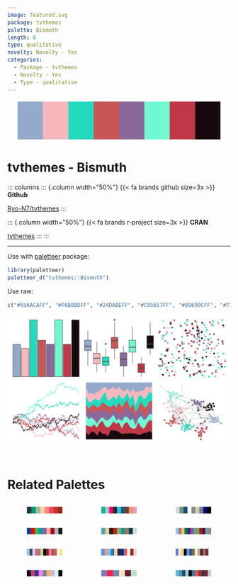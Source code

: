 ```yaml
---
image: featured.svg
package: tvthemes
palette: Bismuth
length: 8
type: qualitative
novelty: Novelty - Yes
categories:
  - Package - tvthemes
  - Novelty - Yes
  - Type - qualitative
---
```


![](featured.svg)

# tvthemes - Bismuth 

::: columns
::: {.column width="50%"}
{{< fa brands github size=3x >}}
**Github**

[Ryo-N7/tvthemes](https://github.com/Ryo-N7/tvthemes)
:::

::: {.column width="50%"}
{{< fa brands r-project size=3x >}}
**CRAN**

[tvthemes](https://CRAN.R-project.org/package=tvthemes)
:::
:::

<hr> 

Use with [paletteer](https://emilhvitfeldt.github.io/paletteer/) package:

```r
library(paletteer)
paletteer_d("tvthemes::Bismuth")
```

Use raw:

```r
c("#93AACAFF", "#F6B8BDFF", "#24DABEFF", "#C95657FF", "#89699CFF", "#71F8D3FF", "#BF3847FF", "#19090FFF")
``` 

![](examples.png) 

<br>

# Related Palettes

<div class="list" style="display: grid; grid-template-columns: auto auto auto;"> <figure class="figure">
<a href="../../awtools/a_palette/"> <img src="../../awtools/a_palette/featured.svg" style="width: 100%;" class="figure-img"></a>
</figure> <figure class="figure">
<a href="../../peRReo/karolg/"> <img src="../../peRReo/karolg/featured.svg" style="width: 100%;" class="figure-img"></a>
</figure> <figure class="figure">
<a href="../../tvthemes/Stark/"> <img src="../../tvthemes/Stark/featured.svg" style="width: 100%;" class="figure-img"></a>
</figure> <figure class="figure">
<a href="../../ggsci/lanonc_lancet/"> <img src="../../ggsci/lanonc_lancet/featured.svg" style="width: 100%;" class="figure-img"></a>
</figure> <figure class="figure">
<a href="../../peRReo/buenavista/"> <img src="../../peRReo/buenavista/featured.svg" style="width: 100%;" class="figure-img"></a>
</figure> <figure class="figure">
<a href="../../rcartocolor/Safe/"> <img src="../../rcartocolor/Safe/featured.svg" style="width: 100%;" class="figure-img"></a>
</figure> <figure class="figure">
<a href="../../palettetown/chimecho/"> <img src="../../palettetown/chimecho/featured.svg" style="width: 100%;" class="figure-img"></a>
</figure> <figure class="figure">
<a href="../../palettetown/porygon/"> <img src="../../palettetown/porygon/featured.svg" style="width: 100%;" class="figure-img"></a>
</figure> <figure class="figure">
<a href="../../palettetown/minun/"> <img src="../../palettetown/minun/featured.svg" style="width: 100%;" class="figure-img"></a>
</figure> <figure class="figure">
<a href="../../tvthemes/Garnet/"> <img src="../../tvthemes/Garnet/featured.svg" style="width: 100%;" class="figure-img"></a>
</figure> <figure class="figure">
<a href="../../werpals/alice/"> <img src="../../werpals/alice/featured.svg" style="width: 100%;" class="figure-img"></a>
</figure> <figure class="figure">
<a href="../../palettetown/wynaut/"> <img src="../../palettetown/wynaut/featured.svg" style="width: 100%;" class="figure-img"></a>
</figure> 
</div>
